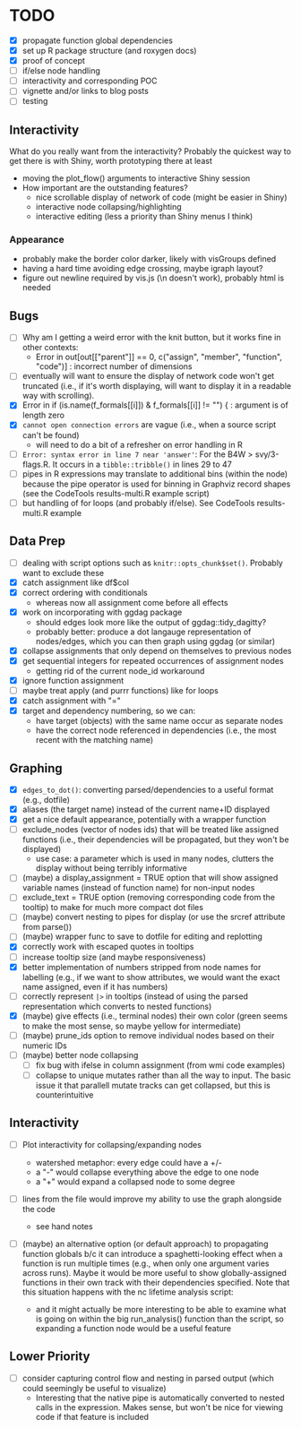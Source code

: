 
# TODO 

- [x] propagate function global dependencies
- [x] set up R package structure (and roxygen docs)
- [x] proof of concept
- [ ] if/else node handling
- [ ] interactivity and corresponding POC
- [ ] vignette and/or links to blog posts
- [ ] testing

## Interactivity

What do you really want from the interactivity?  Probably the quickest way to get there is with Shiny, worth prototyping there at least

- moving the plot_flow() arguments to interactive Shiny session
- How important are the outstanding features?
  + nice scrollable display of network of code (might be easier in Shiny)
  + interactive node collapsing/highlighting
  + interactive editing (less a priority than Shiny menus I think)

### Appearance
  
- probably make the border color darker, likely with visGroups defined
- having a hard time avoiding edge crossing, maybe igraph layout?
- figure out newline required by vis.js (\n doesn't work), probably html is needed

## Bugs

- [ ] Why am I getting a weird error with the knit button, but it works fine in other contexts:
    + Error in out[out[["parent"]] == 0, c("assign", "member", "function", "code")] : 
  incorrect number of dimensions
- [ ] eventually will want to ensure the display of network code won't get truncated (i.e., if it's worth displaying, will want to display it in a readable way with scrolling).
- [x] Error in if (is.name(f_formals[[i]]) & f_formals[[i]] != "") { :  argument is of length zero
- [x] `cannot open connection errors` are vague (i.e., when a source script can't be found)
    + will need to do a bit of a refresher on error handling in R
- [ ] `Error: syntax error in line 7 near 'answer'`: For the B4W > svy/3-flags.R. It occurs in a `tibble::tribble()` in lines 29 to 47
- [ ] pipes in R expressions may translate to additional bins (within the node) because the pipe operator is used for binning in Graphviz record shapes (see the CodeTools results-multi.R example script)
- [ ] but handling of for loops (and probably if/else). See CodeTools results-multi.R example

## Data Prep

- [ ] dealing with script options such as `knitr::opts_chunk$set()`. Probably want to exclude these
- [x] catch assignment like df$col
- [x] correct ordering with conditionals
    + whereas now all assignment come before all effects
- [x] work on incorporating with ggdag package
    + should edges look more like the output of ggdag::tidy_dagitty?
    + probably better: produce a dot langauge representation of nodes/edges, which you can then graph using ggdag (or similar)
- [x] collapse assignments that only depend on themselves to previous nodes
- [x] get sequential integers for repeated occurrences of assignment nodes
    + getting rid of the current node_id workaround
- [x] ignore function assignment
- [ ] maybe treat apply (and purrr functions) like for loops
- [x] catch assignment with "="
- [x] target and dependency numbering, so we can:
    + have target (objects) with the same name occur as separate nodes
    + have the correct node referenced in dependencies (i.e., the most recent with the matching name)

## Graphing
   
- [x] `edges_to_dot()`: converting parsed/dependencies to a useful format (e.g., dotfile)
- [x] aliases (the target name) instead of the current name+ID displayed
- [x] get a nice default appearance, potentially with a wrapper function
- [ ] exclude_nodes (vector of nodes ids) that will be treated like assigned functions (i.e., their dependencies will be propagated, but they won't be displayed)
    + use case: a parameter which is used in many nodes, clutters the display without being terribly informative
- [ ] (maybe) a display_assignment = TRUE option that will show assigned variable names (instead of function name) for non-input nodes
- [ ] exclude_text = TRUE option (removing corresponding code from the tooltip) to make for much more compact dot files
- [ ] (maybe) convert nesting to pipes for display (or use the srcref attribute from parse())
- [ ] (maybe) wrapper func to save to dotfile for editing and replotting
- [x] correctly work with escaped quotes in tooltips
- [ ] increase tooltip size (and maybe responsiveness)
- [x] better implementation of numbers stripped from node names for labelling (e.g., if we want to show attributes, we would want the exact name assigned, even if it has numbers)
- [ ] correctly represent `|>` in tooltips (instead of using the parsed representation which converts to nested functions)
- [x] (maybe) give effects (i.e., terminal nodes) their own color (green seems to make the most sense, so maybe yellow for intermediate)
- [ ] (maybe) prune_ids option to remove individual nodes based on their numeric IDs
- [ ] (maybe) better node collapsing
    + [ ] fix bug with ifelse in column assignment (from wmi code examples)
    + [ ] collapse to unique mutates rather than all the way to input. The basic issue it that parallell mutate tracks can get collapsed, but this is counterintuitive
    
## Interactivity

- [ ] Plot interactivity for collapsing/expanding nodes
    + watershed metaphor: every edge could have a +/-
    + a "-" would collapse everything above the edge to one node
    + a "+" would expand a collapsed node to some degree
- [ ] lines from the file would improve my ability to use the graph alongside the code
    + see hand notes
    
- [ ] (maybe) an alternative option (or default approach) to propagating function globals b/c it can introduce a spaghetti-looking effect when a function is run multiple times (e.g., when only one argument varies across runs). Maybe it would be more useful to show globally-assigned functions in their own track with their dependencies specified. Note that this situation happens with the nc lifetime analysis script:
    + and it might actually be more interesting to be able to examine what is going on within the big run_analysis() function than the script, so expanding a function node would be a useful feature

## Lower Priority

- [ ] consider capturing control flow and nesting in parsed output (which could seemingly be useful to visualize)
    + Interesting that the native pipe is automatically converted to nested calls in the expression. Makes sense, but won't be nice for viewing code if that feature is included
    